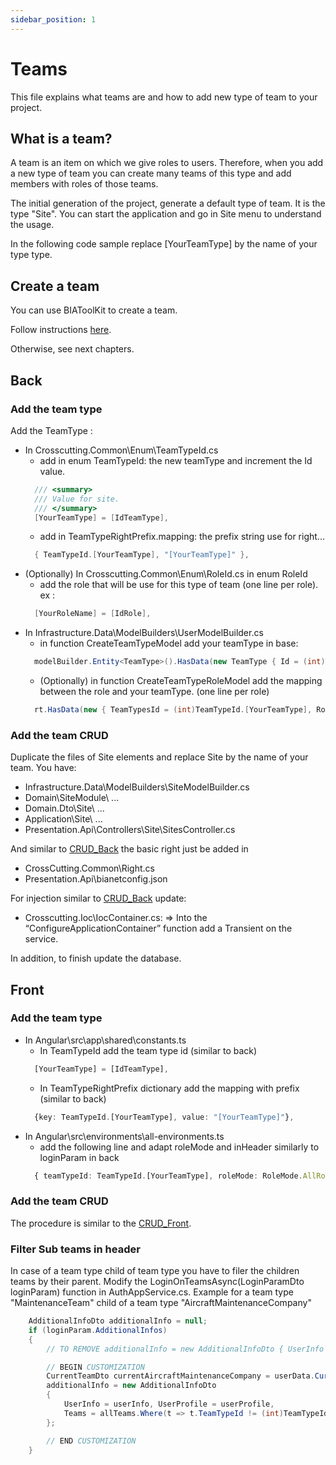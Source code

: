 ```yaml
---
sidebar_position: 1
---
```


# Teams
This file explains what teams are and how to add new type of team to your project.

## What is a team?
A team is an item on which we give roles to users.
Therefore, when you add a new type of team you can create many teams of this type and add members with roles of those teams.

The initial generation of the project, generate a default type of team. It is the type "Site".
You can start the application and go in Site menu to understand the usage.

In the following code sample replace [YourTeamType] by the name of your type type.

## Create a team
You can use BIAToolKit to create a team. 

Follow instructions [here](../../10-Introduction/30-TryIt/60-CreateYourFirstTeam.md).

Otherwise, see next chapters.

## Back
### Add the team type

Add the TeamType :
- In Crosscutting.Common\Enum\TeamTypeId.cs 
  - add in enum TeamTypeId: the new teamType and increment the Id value.
  ```csharp
    /// <summary>
    /// Value for site.
    /// </summary>
    [YourTeamType] = [IdTeamType],
  ```
  - add in TeamTypeRightPrefix.mapping: the prefix string use for right...
  ```csharp
    { TeamTypeId.[YourTeamType], "[YourTeamType]" },
  ```
- (Optionally) In Crosscutting.Common\Enum\RoleId.cs in enum RoleId
  - add the role that will be use for this type of team (one line per role). ex :
  ```csharp
    [YourRoleName] = [IdRole],
  ```  
- In Infrastructure.Data\ModelBuilders\UserModelBuilder.cs
  - in function CreateTeamTypeModel add your teamType in base:
  ```csharp
    modelBuilder.Entity<TeamType>().HasData(new TeamType { Id = (int)TeamTypeId.[YourTeamType], Name = "[YourTeamType]" });
  ```
  - (Optionally) in function CreateTeamTypeRoleModel add the mapping between the role and your teamType. (one line per role)
  ```csharp
    rt.HasData(new { TeamTypesId = (int)TeamTypeId.[YourTeamType], RolesId = (int)RoleId.[YourRoleName] });
  ```

### Add the team CRUD

Duplicate the files of Site elements and replace Site by the name of your team.
You have: 
- Infrastructure.Data\ModelBuilders\SiteModelBuilder.cs
- Domain\SiteModule\ ...
- Domain.Dto\Site\ ...
- Application\Site\ ...
- Presentation.Api\Controllers\Site\SitesController.cs

And similar to [CRUD_Back](../20-CRUD/10-CreateACRUDBack.md) the basic right just be added in
- CrossCutting.Common\Right.cs
- Presentation.Api\bianetconfig.json
  
For injection similar to [CRUD_Back](../20-CRUD/10-CreateACRUDBack.md) update:
- Crosscutting.Ioc\IocContainer.cs:
    => Into the “ConfigureApplicationContainer” function add a Transient on the service.

In addition, to finish update the database.

## Front
### Add the team type
- In Angular\src\app\shared\constants.ts
  - In TeamTypeId add the team type id (similar to back)
  ```ts
    [YourTeamType] = [IdTeamType],
  ```
  - In TeamTypeRightPrefix dictionary add the mapping with prefix (similar to back) 
  ```ts
    {key: TeamTypeId.[YourTeamType], value: "[YourTeamType]"},
  ```
- In Angular\src\environments\all-environments.ts
  - add the following line and adapt roleMode and inHeader similarly to loginParam in back
  ```ts
    { teamTypeId: TeamTypeId.[YourTeamType], roleMode: RoleMode.AllRoles, inHeader: true },
  ```

### Add the team CRUD
The procedure is similar to the [CRUD_Front](../20-CRUD/20-CreateACRUDFront.md).

### Filter Sub teams in header
In case of a team type child of team type you have to filer the children teams by their parent.
Modify the LoginOnTeamsAsync(LoginParamDto loginParam) function in AuthAppService.cs.
Example for a team type "MaintenanceTeam" child of a team type "AircraftMaintenanceCompany"
```csharp
    AdditionalInfoDto additionalInfo = null;
    if (loginParam.AdditionalInfos)
    {
        // TO REMOVE additionalInfo = new AdditionalInfoDto { UserInfo = userInfo, UserProfile = userProfile, Teams = allTeams.ToList() };

        // BEGIN CUSTOMIZATION
        CurrentTeamDto currentAircraftMaintenanceCompany = userData.CurrentTeams?.FirstOrDefault(ct => ct.TeamTypeId == (int)TeamTypeId.AircraftMaintenanceCompany);
        additionalInfo = new AdditionalInfoDto
        {
            UserInfo = userInfo, UserProfile = userProfile,
            Teams = allTeams.Where(t => t.TeamTypeId != (int)TeamTypeId.MaintenanceTeam || t.ParentTeamId == currentAircraftMaintenanceCompany?.TeamId).ToList(),
        };

        // END CUSTOMIZATION
    }
```
